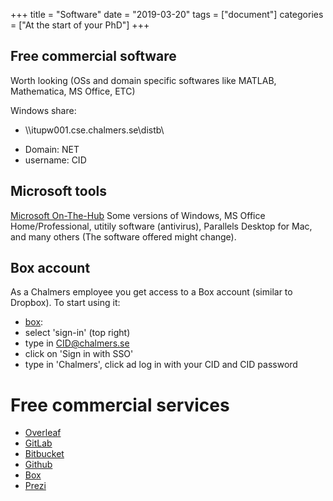 +++
title =  "Software"
date  = "2019-03-20"
tags = ["document"]
categories = ["At the start of your PhD"]
+++

## Free commercial software
Worth looking (OSs and domain specific softwares like MATLAB, Mathematica, MS Office, ETC)

Windows share:

- \\\\itupw001.cse.chalmers.se\distb\

[//]: # (TODO: check for linux!)

- Domain: NET
- username: CID

## Microsoft tools
[Microsoft On-The-Hub](https://chalmers.onthehub.com/) Some versions of Windows, MS Office Home/Professional, utitily software (antivirus), Parallels Desktop for Mac, and many others (The software offered might change).

## Box account
As a Chalmers employee you get access to a Box account (similar to Dropbox). 
To start using it:

- [box](https://www.box.com/en-gb/home): 
 - select 'sign-in' (top right)
 - type in CID@chalmers.se
 - click on 'Sign in with SSO' 
 - type in 'Chalmers', click ad log in with your CID and CID password


# Free commercial services
- [Overleaf](https://overleaf.com/)
- [GitLab](http://gitlab.com)
- [Bitbucket](http://bitbucket.com)
- [Github](http://github.com)
- [Box](http://box.com)
- [Prezi](http://prezi.com)

[//]: # (TODO: Add more things!)
